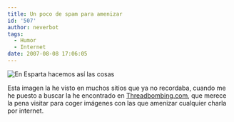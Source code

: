 ```yaml
---
title: Un poco de spam para amenizar
id: '507'
author: neverbot
tags:
  - Humor
  - Internet
date: 2007-08-08 17:06:05
---
```


![En Esparta hacemos así las cosas](./this_is_spam.gif "En Esparta hacemos así las cosas")

Esta imagen la he visto en muchos sitios que ya no recordaba, cuando me he puesto a buscar la he encontrado en [Threadbombing.com](http://www.threadbombing.com/), que merece la pena visitar para coger imágenes con las que amenizar cualquier charla por internet.